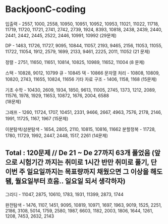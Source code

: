 # BackjoonC-coding

입출력 - 2557, 1000, 2558, 10950, 10951, 10952, 10953, 11021, 11022, 11718, 11719, 11720, 11721, 2741, 2742, 2739, 1924, 8393, 10818, 2438, 2439, 2440, 2441, 2442, 2445, 2522, 2446, 10991, 10992
(29문제)
 

DP - 1463, 11726, 11727, 9095, 10844, 11057, 2193, 9465, 2156, 11053, 11055, 11722, 11054, 1912, 2579, 1699, 2133, 9461, 2225, 2011, 11052
(21 문제)
 

정렬 - 2751, 11650, 11651, 10814, 10825, 10989, 11652, 11004
(8 문제)
 

스택 - 10828, 9012, 10799
큐 - 10845
덱 - 10866
문자열 처리 - 10808, 10809, 10820, 2743, 11655, 10824, 11656
기타 자료 구조 - 1406, 1158, 1168
(15문제)
 

기초 수학 - 10430, 2609, 1934, 1850, 9613, 11005, 2745, 1373, 1212, 2089, 11576, 1978, 1929, 11653, 10872, 1676, 2004, 6588  
(18문제)
 

그래프 - 1260, 11724, 1707, 10451, 2331, 9466, 2667, 4963, 7576, 2178, 2146, 1991, 11725, 1167, 1967
(15문제)

이분탐색/삼분탐색 - 1654, 2805, 2110, 10815, 10816, 11662
분할정복 - 11728, 1780, 11729, 1992, 2447, 2448, 1517, 2261
(14문제)

Total : 120문제 // De 21 ~ De 27까지 63개 풀었음  (앞으로 시험기간 까지는 취미로 1시간 반만 취미로 풀기, 단 이번 주 일요일까지는 목표량까지 채웠으면 그 이상을 해도 됌, 월요일부터 흐음.. 일요일 되서 생각하자)
------------------------------------------------------------------------------------------------------------------------------

그리디 - 11047, 2875, 10610, 1783, 1931, 11399, 2873, 1744 


완전탐색 - 1476, 1107, 1451, 9095, 10819, 10971, 1697, 1963, 9019, 1525, 2251, 2186, 3108, 5014, 1759, 2580, 1987, 6603, 1182, 2003, 1806, 1644, 1261, 1208, 7453, 2632, 2143
